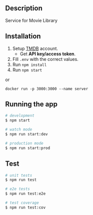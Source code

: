 ## Description

Service for Movie Library

## Installation

1. Setup [TMDB](https://www.themoviedb.org/) account.
    - Get **API key/access token**.
2. Fill `.env` with the correct values.
3. Run `npm install`
4. Run `npm start`

or

`docker run -p 3000:3000 --name server`

## Running the app

```bash
# development
$ npm start

# watch mode
$ npm run start:dev

# production mode
$ npm run start:prod
```

## Test

```bash
# unit tests
$ npm run test

# e2e tests
$ npm run test:e2e

# test coverage
$ npm run test:cov
```
